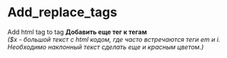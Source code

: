 # Add_replace_tags
Add html tag to tag
<b>Добавить еще тег к тегам</b><br>
<i>($x - большой текст с html кодом, где часто встречаются теги em и i. Необходимо наклонный текст сделать еще и красным цветом.)</i>
